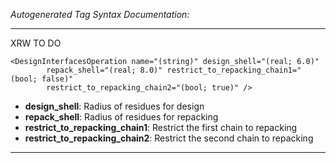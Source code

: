 _Autogenerated Tag Syntax Documentation:_

---
XRW TO DO

```
<DesignInterfacesOperation name="(string)" design_shell="(real; 6.0)"
        repack_shell="(real; 8.0)" restrict_to_repacking_chain1="(bool; false)"
        restrict_to_repacking_chain2="(bool; true)" />
```

-   **design_shell**: Radius of residues for design
-   **repack_shell**: Radius of residues for repacking
-   **restrict_to_repacking_chain1**: Restrict the first chain to repacking
-   **restrict_to_repacking_chain2**: Restrict the second chain to repacking

---
